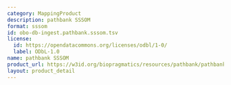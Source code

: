 ```yaml
---
category: MappingProduct
description: pathbank SSSOM
format: sssom
id: obo-db-ingest.pathbank.sssom.tsv
license:
  id: https://opendatacommons.org/licenses/odbl/1-0/
  label: ODbL-1.0
name: pathbank SSSOM
product_url: https://w3id.org/biopragmatics/resources/pathbank/pathbank.sssom.tsv
layout: product_detail
---
```

